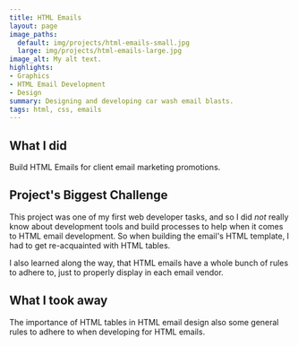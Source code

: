 ```yaml
---
title: HTML Emails
layout: page
image_paths:
  default: img/projects/html-emails-small.jpg
  large: img/projects/html-emails-large.jpg
image_alt: My alt text.
highlights:
- Graphics
- HTML Email Development
- Design
summary: Designing and developing car wash email blasts.
tags: html, css, emails
---
```


## What I did

Build HTML Emails for client email marketing promotions.

## Project's Biggest Challenge

This project was one of my first web developer tasks, and so I did _not_ really know about development tools and build processes to help when it comes to HTML email development. So when building the email's HTML template, I had to get re-acquainted with HTML tables. 

I also learned along the way, that HTML emails have a whole bunch of rules to adhere to, just to properly display in each email vendor.

## What I took away

The importance of HTML tables in HTML email design also some general rules to adhere to when developing for HTML emails.